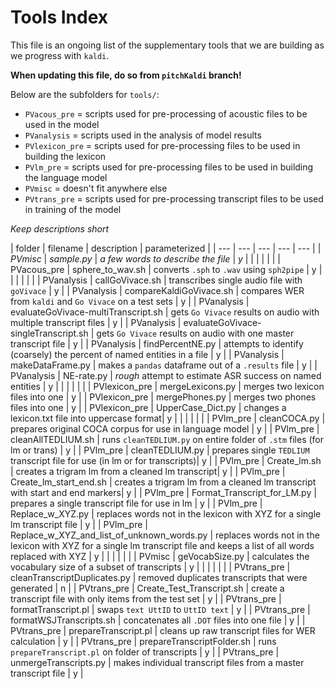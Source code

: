 # Tools Index

This file is an ongoing list of the supplementary tools that we are building as we progress with `kaldi`.
 
**When updating this file, do so from `pitchKaldi` branch!**

Below are the subfolders for `tools/`:

- `PVacous_pre` = scripts used for pre-processing of acoustic files to be used in the model
- `PVanalysis` = scripts used in the analysis of model results
- `PVlexicon_pre` = scripts used for pre-processing files to be used in building the lexicon
- `PVlm_pre` = scripts used for pre-processing files to be used in building the language model
- `PVmisc` = doesn't fit anywhere else
- `PVtrans_pre` = scripts used for pre-processing transcript files to be used in training of the model 

*Keep descriptions short*

| folder | filename | description | parameterized | 
| --- | --- | --- | --- | --- |
| *PVmisc* | *sample.py* | *a few words to describe the file* | *y* |
| | | | | <!--- keeps a blank line between folder types -->
| PVacous_pre | sphere_to_wav.sh | converts `.sph` to `.wav` using `sph2pipe` | y |
| | | | | <!--- keeps a blank line between folder types -->
| PVanalysis | callGoVivace.sh | transcribes single audio file with `goVivace` | y |
| PVanalysis | compareKaldiGoVivace.sh | compares WER from `kaldi` and `Go Vivace` on a test sets | y | 
| PVanalysis | evaluateGoVivace-multiTranscript.sh | gets `Go Vivace` results on audio with multiple transcript files | y |
| PVanalysis | evaluateGoVivace-singleTranscript.sh | gets `Go Vivace` results on audio with one master transcript file | y |
| PVanalysis | findPercentNE.py | attempts to identify (coarsely) the percent of named entities in a file | y |
| PVanalysis | makeDataFrame.py | makes a `pandas` dataframe out of a `.results` file | y |
| PVanalysis | NE-rate.py | *rough* attempt to estimate ASR success on named entities | y |
| | | | | <!--- keeps a blank line between folder types -->
| PVlexicon_pre | mergeLexicons.py | merges two lexicon files into one | y |
| PVlexicon_pre | mergePhones.py | merges two phones files into one | y |
| PVlexicon_pre | UpperCase_Dict.py | changes a lexicon.txt file into uppercase format| y |
| | | | | <!--- keeps a blank line between folder types -->
| PVlm_pre | cleanCOCA.py | prepares original COCA corpus for use in language model | y |
| PVlm_pre | cleanAllTEDLIUM.sh | runs `cleanTEDLIUM.py` on entire folder of `.stm` files (for lm or trans) | y |
| PVlm_pre | cleanTEDLIUM.py | prepares single `TEDLIUM` transcript file for use (in lm or for transcripts)| y |
| PVlm_pre | Create_lm.sh | creates a trigram lm from a cleaned lm transcript| y |
| PVlm_pre | Create_lm_start_end.sh | creates a trigram lm from a cleaned lm transcript with start and end markers| y |
| PVlm_pre | Format_Transcript_for_LM.py | prepares a single transcript file for use in lm | y |
| PVlm_pre | Replace_w_XYZ.py | replaces words not in the lexicon with XYZ for a single lm transcript file | y |
| PVlm_pre | Replace_w_XYZ_and_list_of_unknown_words.py | replaces words not in the lexicon with XYZ for a single lm transcript file and keeps a list of all words replaced with XYZ | y |
| | | | | <!--- keeps a blank line between folder types -->
| PVmisc | geVocabSize.py | calculates the vocabulary size of a subset of transcripts | y | 
| | | | | <!--- keeps a blank line between folder types -->
| PVtrans_pre | cleanTranscriptDuplicates.py | removed duplicates transcripts that were generated | n |
| PVtrans_pre | Create_Test_Transcript.sh | create a transcript file with only items from the test set | y |
| PVtrans_pre | formatTranscript.pl | swaps `text UttID` to `UttID text` | y | 
| PVtrans_pre | formatWSJTranscripts.sh | concatenates all `.DOT` files into one file | y |
| PVtrans_pre | prepareTranscript.pl | cleans up raw transcript files for WER calculation | y |
| PVtrans_pre | prepareTranscriptFolder.sh | runs `prepareTranscript.pl` on folder of transcripts | y |
| PVtrans_pre | unmergeTranscripts.py | makes individual transcript files from a master transcript file | y |
